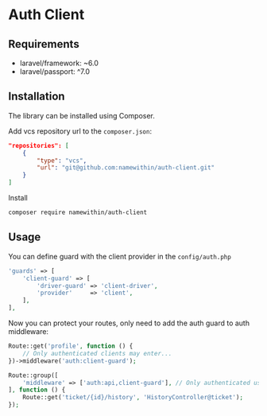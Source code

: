 # Auth Client

## Requirements

  - laravel/framework: ~6.0
  - laravel/passport: ^7.0

## Installation

The library can be installed using Composer.

Add vcs repository url to the `composer.json`:

```json
"repositories": [
    {
        "type": "vcs",
        "url": "git@github.com:namewithin/auth-client.git"
    }
]
```

Install

```bash
composer require namewithin/auth-client
```


## Usage

You can define guard with the client provider in the `config/auth.php`
```php
'guards' => [
    'client-guard' => [
        'driver-guard' => 'client-driver',
        'provider'     => 'client',
    ],
],
```

Now you can protect your routes, only need to add the auth guard to auth middleware:
```php
Route::get('profile', function () {
    // Only authenticated clients may enter...
})->middleware('auth:client-guard');

Route::group([
    'middleware' => ['auth:api,client-guard'], // Only authenticated users and clients may enter...
], function () {
    Route::get('ticket/{id}/history', 'HistoryController@ticket');
});
```
